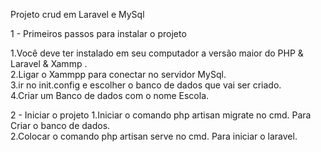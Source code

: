  

Projeto crud em Laravel e MySql

1 - Primeiros passos para instalar o projeto 

1.Você deve ter instalado em seu computador a versão maior do PHP & Laravel & Xammp .<br/>
2.Ligar o Xammpp para conectar no servidor MySql.<br/>
3.ir no init.config e escolher o banco de dados que vai ser criado.<br/>
4.Criar um Banco de dados com o nome Escola.<br/>


2 - Iniciar o projeto 
1.Iniciar o comando php artisan migrate no cmd. Para Criar o banco de dados.<br/>
2.Colocar o comando php artisan serve no cmd. Para iniciar o laravel.

   
